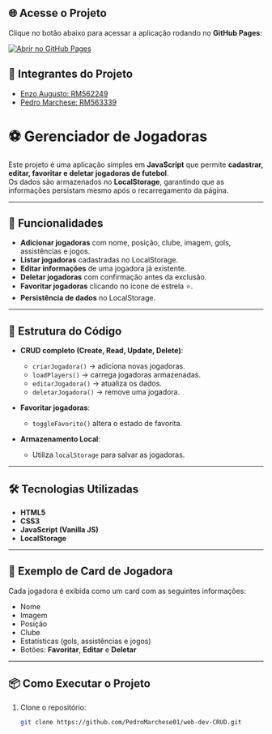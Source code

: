 

## 🌐 Acesse o Projeto

Clique no botão abaixo para acessar a aplicação rodando no **GitHub Pages**:  

<a href="https://pedromarchese01.github.io/web-dev-CRUD/" target="_blank" rel="noopener noreferrer">
  <img src="https://img.shields.io/badge/Abrir%20no-GitHub%20Pages-blue?style=for-the-badge&logo=github" alt="Abrir no GitHub Pages">
</a>

## 👥 Integrantes do Projeto

- [Enzo Augusto: RM562249](https://github.com/Enzoo-August)
- [Pedro Marchese: RM563339](https://github.com/PedroMarchese01) 

# ⚽ Gerenciador de Jogadoras

Este projeto é uma aplicação simples em **JavaScript** que permite **cadastrar, editar, favoritar e deletar jogadoras de futebol**.  
Os dados são armazenados no **LocalStorage**, garantindo que as informações persistam mesmo após o recarregamento da página.

---

## 🚀 Funcionalidades

- **Adicionar jogadoras** com nome, posição, clube, imagem, gols, assistências e jogos.  
- **Listar jogadoras** cadastradas no LocalStorage.  
- **Editar informações** de uma jogadora já existente.  
- **Deletar jogadoras** com confirmação antes da exclusão.  
- **Favoritar jogadoras** clicando no ícone de estrela ⭐.  
- **Persistência de dados** no LocalStorage.

---

## 📂 Estrutura do Código

- **CRUD completo (Create, Read, Update, Delete)**:
  - `criarJogadora()` → adiciona novas jogadoras.  
  - `loadPlayers()` → carrega jogadoras armazenadas.  
  - `editarJogadora()` → atualiza os dados.  
  - `deletarJogadora()` → remove uma jogadora.  

- **Favoritar jogadoras**:
  - `toggleFavorito()` altera o estado de favorita.  

- **Armazenamento Local**:
  - Utiliza `localStorage` para salvar as jogadoras.  

---

## 🛠️ Tecnologias Utilizadas

- **HTML5**  
- **CSS3**  
- **JavaScript (Vanilla JS)**  
- **LocalStorage**

---

## 📸 Exemplo de Card de Jogadora

Cada jogadora é exibida como um card com as seguintes informações:  
- Nome  
- Imagem  
- Posição  
- Clube  
- Estatísticas (gols, assistências e jogos)  
- Botões: **Favoritar**, **Editar** e **Deletar**

---

## 📦 Como Executar o Projeto

1. Clone o repositório:  
   ```bash
   git clone https://github.com/PedroMarchese01/web-dev-CRUD.git
